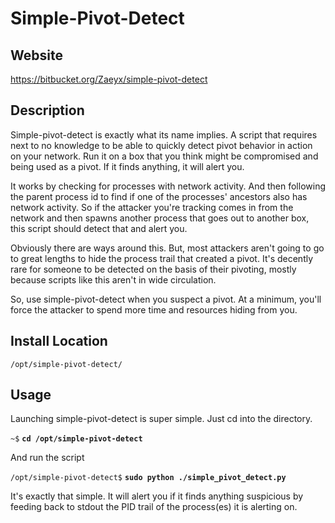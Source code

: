 
Simple-Pivot-Detect
=======

Website
-------

<https://bitbucket.org/Zaeyx/simple-pivot-detect>

Description
-----------

Simple-pivot-detect is exactly what its name implies.  A script that 
requires next to no knowledge to be able to quickly detect pivot behavior
in action on your network.  Run it on a box that you think might be 
compromised and being used as a pivot.  If it finds anything, it will alert
you.

It works by checking for processes with network activity.  And then following
the parent process id to find if one of the processes' ancestors also has 
network activity.  So if the attacker you're tracking comes in from the network
and then spawns another process that goes out to another box, this script should
detect that and alert you.

Obviously there are ways around this.  But, most attackers aren't going to go 
to great lengths to hide the process trail that created a pivot.  It's decently 
rare for someone to be detected on the basis of their pivoting, mostly because 
scripts like this aren't in wide circulation.  

So, use simple-pivot-detect when you suspect a pivot.  At a minimum, you'll
force the attacker to spend more time and resources hiding from you.

Install Location
----------------

`/opt/simple-pivot-detect/`

Usage
-----


Launching simple-pivot-detect is super simple.  Just cd into the directory.

`~$` **`cd /opt/simple-pivot-detect`**

And run the script

`/opt/simple-pivot-detect$` **`sudo python ./simple_pivot_detect.py`**

It's exactly that simple.  It will alert you if it finds anything suspicious
by feeding back to stdout the PID trail of the process(es) it is alerting on.
